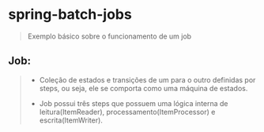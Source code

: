 # spring-batch-jobs
> Exemplo básico sobre o funcionamento de um job
>
## Job:
> - Coleção de estados e transições de um para o outro definidas por steps, ou seja, ele se comporta como uma máquina de estados.
>
> - Job possui três steps que possuem uma lógica interna de leitura(ItemReader), processamento(ItemProcessor) e escrita(ItemWriter).
